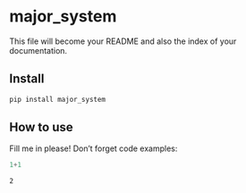 major_system
================

<!-- WARNING: THIS FILE WAS AUTOGENERATED! DO NOT EDIT! -->

This file will become your README and also the index of your
documentation.

## Install

``` sh
pip install major_system
```

## How to use

Fill me in please! Don’t forget code examples:

``` python
1+1
```

    2
